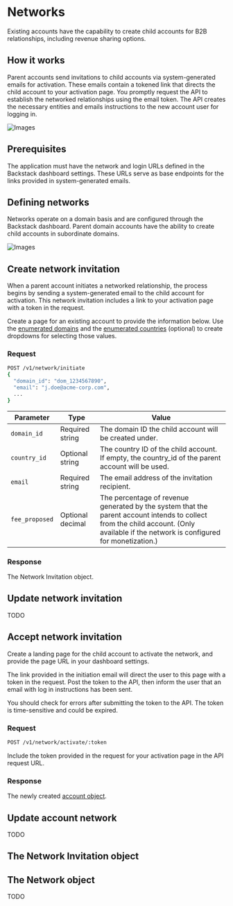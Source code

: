 # Networks

Existing accounts have the capability to create child accounts for B2B relationships, including revenue sharing options.


## How it works

Parent accounts send invitations to child accounts via system-generated emails for activation. These emails contain a tokened link that directs the child account to your activation page. You promptly request the API to establish the networked relationships using the email token. The API creates the necessary entities and emails instructions to the new account user for logging in.

![Images](/images/diagrams/account-network.svg)


## Prerequisites

The application must have the network and login URLs defined in the Backstack dashboard settings. These URLs serve as base endpoints for the links provided in system-generated emails.

## Defining networks

Networks operate on a domain basis and are configured through the Backstack dashboard. Parent domain accounts have the ability to create child accounts in subordinate domains.

![Images](/images/diagrams/networks.svg)


## Create network invitation

When a parent account initiates a networked relationship, the process begins by sending a system-generated email to the child account for activation. This network invitation includes a link to your activation page with a token in the request.

Create a page for an existing account to provide the information below. Use the [enumerated domains](/domains) and the [enumerated countries](/countries) (optional) to create dropdowns for selecting those values.

### Request

```sh
POST /v1/network/initiate
{
  "domain_id": "dom_1234567890",
  "email": "j.doe@acme-corp.com",
  ...
}
```

| Parameter | Type | Value |
| --- | --- | --- |
| `domain_id` | Required string | The domain ID the child account will be created under. |
| `country_id` | Optional string | The country ID of the child account. If empty, the country_id of the parent account will be used. |
| `email` | Required string | The email address of the invitation recipient. |
| `fee_proposed` |  Optional decimal | The percentage of revenue generated by the system that the parent account intends to collect from the child account. (Only available if the network is configured for monetization.) |

### Response

The Network Invitation object.

<!--@include: ./includes/objects/partials/network-invitation.md-->


## Update network invitation


TODO


## Accept network invitation

Create a landing page for the child account to activate the network, and provide the page URL in your dashboard settings.

The link provided in the initiation email will direct the user to this page with a token in the request. Post the token to the API, then inform the user that an email with log in instructions has been sent.

You should check for errors after submitting the token to the API. The token is time-sensitive and could be expired.

### Request

```sh
POST /v1/network/activate/:token
```

Include the token provided in the request for your activation page in the API request URL.

### Response

The newly created [account object](/account).

<!--@include: ./includes/objects/partials/account.md-->


## Update account network

TODO



## The Network Invitation object


<!--@include: ./includes/objects/network-invitation.md-->
<!--@include: ./includes/objects/properties/network-invitation.md-->

## The Network object

TODO

